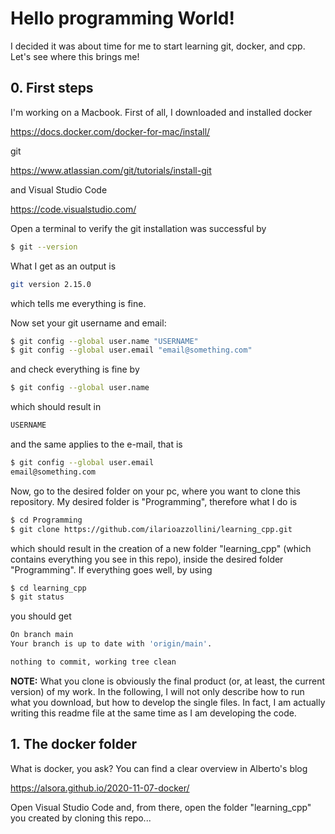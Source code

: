 # Hello programming World!

I decided it was about time for me to start learning git, docker, and cpp. Let's see where this brings me!

## 0. First steps

I'm working on a Macbook. First of all, I downloaded and installed docker

https://docs.docker.com/docker-for-mac/install/

git

https://www.atlassian.com/git/tutorials/install-git

and Visual Studio Code

https://code.visualstudio.com/

Open a terminal to verify the git installation was successful by
```bash
$ git --version
```

What I get as an output is
```bash
git version 2.15.0
```
which tells me everything is fine.

Now set your git username and email:
```bash
$ git config --global user.name "USERNAME"
$ git config --global user.email "email@something.com"
```
and check everything is fine by
```bash
$ git config --global user.name
```
which should result in
```bash
USERNAME
```
and the same applies to the e-mail, that is
```bash
$ git config --global user.email
email@something.com
```

Now, go to the desired folder on your pc, where you want to clone this repository. My desired folder is "Programming", therefore what I do is
```bash
$ cd Programming
$ git clone https://github.com/ilarioazzollini/learning_cpp.git
```
which should result in the creation of a new folder "learning_cpp" (which contains everything you see in this repo), inside the desired folder "Programming". If everything goes well, by using
```bash
$ cd learning_cpp
$ git status
```
you should get
```bash
On branch main
Your branch is up to date with 'origin/main'.

nothing to commit, working tree clean
```
**NOTE:** What you clone is obviously the final product (or, at least, the current version) of my work. In the following, I will not only describe how to run what you download, but how to develop the single files. In fact, I am actually writing this readme file at the same time as I am developing the code.

## 1. The docker folder

What is docker, you ask? You can find a clear overview in Alberto's blog

https://alsora.github.io/2020-11-07-docker/

Open Visual Studio Code and, from there, open the folder "learning_cpp" you created by cloning this repo...
